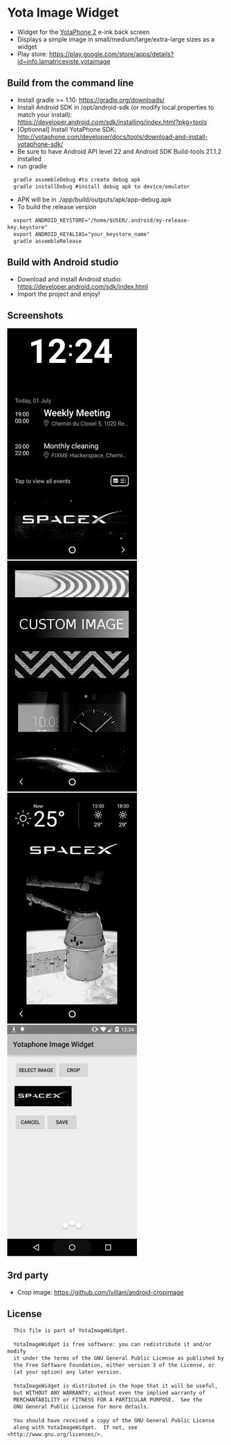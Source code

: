 Yota Image Widget
=================

* Widget for the [YotaPhone 2](http://yotaphone.com/us-en/) e-ink back screen
* Displays a simple image in small/medium/large/extra-large sizes as a widget
* Play store: https://play.google.com/store/apps/details?id=info.lamatricexiste.yotaimage

Build from the command line
---------------------------

* Install gradle >= 1.10: https://gradle.org/downloads/
* Install Android SDK in /opt/android-sdk (or modify local.properties to match your install): https://developer.android.com/sdk/installing/index.html?pkg=tools
* [Optionnal] Install YotaPhone SDK: http://yotaphone.com/developer/docs/tools/download-and-install-yotaphone-sdk/
* Be sure to have Android API level 22 and Android SDK Build-tools 21.1.2 installed
* run gradle
```
  gradle assembleDebug #to create debug apk
  gradle installDebug #install debug apk to device/emulator
```
* APK will be in ./app/build/outputs/apk/app-debug.apk
* To build the release version
```
  export ANDROID_KEYSTORE="/home/$USER/.android/my-release-key.keystore"
  export ANDROID_KEYALIAS="your_keystore_name"
  gradle assembleRelease
```

Build with Android studio
-------------------------

* Download and install Android studio: https://developer.android.com/sdk/index.html
* Import the project and enjoy!

Screenshots
----------

<img src="./screenshots/Screenshot_2015-07-01-12-25-25.png" width="300" />
<img src="./screenshots/Screenshot_2015-07-01-12-28-48.png" width="300" />
<img src="./screenshots/Screenshot_2015-07-01-12-33-44.png" width="300" />
<img src="./screenshots/Screenshot_2015-07-01-12-34-18.png" width="300" />

3rd party
---------

* Crop image: https://github.com/lvillani/android-cropimage

License
-------

```
  This file is part of YotaImageWidget.

  YotaImageWidget is free software: you can redistribute it and/or modify
  it under the terms of the GNU General Public License as published by
  the Free Software Foundation, either version 3 of the License, or
  (at your option) any later version.

  YotaImageWidget is distributed in the hope that it will be useful,
  but WITHOUT ANY WARRANTY; without even the implied warranty of
  MERCHANTABILITY or FITNESS FOR A PARTICULAR PURPOSE.  See the
  GNU General Public License for more details.

  You should have received a copy of the GNU General Public License
  along with YotaImageWidget.  If not, see <http://www.gnu.org/licenses/>.
```
